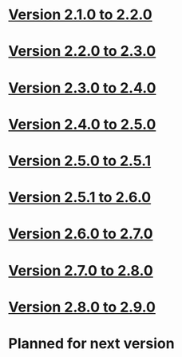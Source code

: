 # [Version 2.1.0 to 2.2.0](./docs/changes/2.2.0.md)

# [Version 2.2.0 to 2.3.0](./docs/changes/2.3.0.md)

# [Version 2.3.0 to 2.4.0](./docs/changes/2.4.0.md)

# [Version 2.4.0 to 2.5.0](./docs/changes/2.5.0.md)

# [Version 2.5.0 to 2.5.1](./docs/changes/2.5.1.md)

# [Version 2.5.1 to 2.6.0](./docs/changes/2.6.0.md)

# [Version 2.6.0 to 2.7.0](./docs/changes/2.7.0.md)

# [Version 2.7.0 to 2.8.0](./docs/changes/2.8.0.md)

# [Version 2.8.0 to 2.9.0](./docs/changes/2.9.0.md)

# Planned for next version
